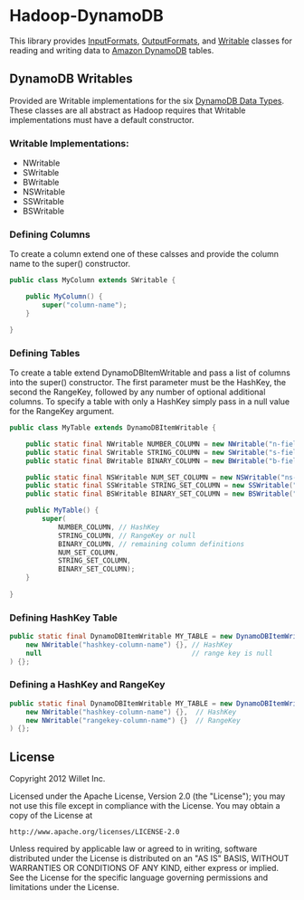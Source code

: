 Hadoop-DynamoDB
===============

This library provides [InputFormats](http://hadoop.apache.org/docs/current/api/org/apache/hadoop/mapred/InputFormat.html), [OutputFormats](http://hadoop.apache.org/docs/current/api/org/apache/hadoop/mapred/OutputFormat.html), and [Writable](http://hadoop.apache.org/docs/current/api/org/apache/hadoop/io/Writable.html) classes for reading and writing data to [Amazon DynamoDB](http://aws.amazon.com/dynamodb/) tables. 


DynamoDB Writables
------------------

Provided are Writable implementations for the six [DynamoDB Data Types](http://docs.amazonwebservices.com/amazondynamodb/latest/developerguide/DataModel.html#DataModelDataTypes). These classes are all abstract as Hadoop requires that Writable implementations must have a default constructor. 

### Writable Implementations:
 - NWritable
 - SWritable
 - BWritable
 - NSWritable
 - SSWritable
 - BSWritable

### Defining Columns
To create a column extend one of these calsses and provide the column name to the super() constructor.
```java
public class MyColumn extends SWritable {

    public MyColumn() {
        super("column-name");
    }

}
```

### Defining Tables
To create a table extend DynamoDBItemWritable and pass a list of columns into the super() constructor. The first parameter must be the HashKey, the second the RangeKey, followed by any number of optional additional columns. To specify a table with only a HashKey simply pass in a null value for the RangeKey argument.

```java
public class MyTable extends DynamoDBItemWritable {

    public static final NWritable NUMBER_COLUMN = new NWritable("n-fieldname") {};
    public static final SWritable STRING_COLUMN = new SWritable("s-fieldname") {};
    public static final BWritable BINARY_COLUMN = new BWritable("b-fieldname") {};

    public static final NSWritable NUM_SET_COLUMN = new NSWritable("ns-fieldname") {};
    public static final SSWritable STRING_SET_COLUMN = new SSWritable("ss-fieldname") {};
    public static final BSWritable BINARY_SET_COLUMN = new BSWritable("bs-fieldname") {};

    public MyTable() {
        super(
            NUMBER_COLUMN, // HashKey
            STRING_COLUMN, // RangeKey or null
            BINARY_COLUMN, // remaining column definitions
            NUM_SET_COLUMN, 
            STRING_SET_COLUMN, 
            BINARY_SET_COLUMN);
    }
	
}
```
### Defining HashKey Table
```java
public static final DynamoDBItemWritable MY_TABLE = new DynamoDBItemWritable(
	new NWritable("hashkey-column-name") {}, // HashKey
	null									 // range key is null
) {};
```

### Defining a HashKey and RangeKey
```java
public static final DynamoDBItemWritable MY_TABLE = new DynamoDBItemWritable(
	new NWritable("hashkey-column-name") {},  // HashKey
	new NWritable("rangekey-column-name") {}  // RangeKey
) {};
```

License
-------

Copyright 2012 Willet Inc.

Licensed under the Apache License, Version 2.0 (the "License");
you may not use this file except in compliance with the License.
You may obtain a copy of the License at

    http://www.apache.org/licenses/LICENSE-2.0

Unless required by applicable law or agreed to in writing, software
distributed under the License is distributed on an "AS IS" BASIS,
WITHOUT WARRANTIES OR CONDITIONS OF ANY KIND, either express or implied.
See the License for the specific language governing permissions and
limitations under the License.